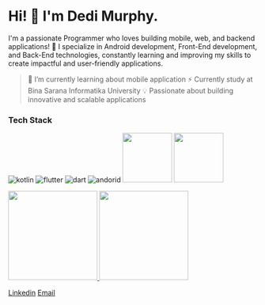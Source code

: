 # Hi! 👋 I'm Dedi Murphy.

I'm a passionate Programmer who loves building mobile, web, and backend applications! 🚀 I specialize in Android development, Front-End development, and Back-End technologies, constantly learning and improving my skills to create impactful and user-friendly applications.

> 🌱 I’m currently learning about mobile application
> ⚡ Currently study at Bina Sarana Informatika University
> 💡 Passionate about building innovative and scalable applications

### Tech Stack
![kotlin](https://github.com/DediMurphy/DediMurphy/assets/99854509/52e67d13-9613-418f-add0-b23d4548a215)
![flutter](https://github.com/DediMurphy/DediMurphy/assets/99854509/3bb439da-61e3-437d-b781-7b0348b7c94a)
![dart](https://github.com/DediMurphy/DediMurphy/assets/99854509/9377fb92-37b9-4e88-b7e5-a571a9f7e545)
![andorid](https://github.com/DediMurphy/DediMurphy/assets/99854509/64dd295c-2567-4877-8dec-23c8b9f35e46)
<img src="https://upload.wikimedia.org/wikipedia/commons/4/4f/Csharp_Logo.png" width="100">
<img src="https://upload.wikimedia.org/wikipedia/commons/e/ee/.NET_Core_Logo.svg" width="100">




<p align="left">
<a href="https://github.com/DediMurphy">
  <img height="180em" src="https://github-readme-stats-eight-theta.vercel.app/api?username=gilangadhan&show_icons=true&theme=algolia&include_all_commits=true&count_private=true"/>
  <img height="180em" src="https://github-readme-stats-eight-theta.vercel.app/api/top-langs/?username=gilangadhan&layout=compact&langs_count=8&theme=algolia"/>
</a>
</p>

[Linkedin](https://www.linkedin.com/in/dedi-murphy-8119bb238/)
[Email](dedimurphy05@gmail.com)
